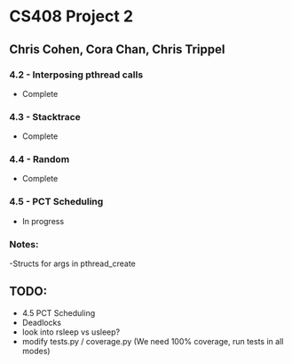# CS408 Project 2
## Chris Cohen, Cora Chan, Chris Trippel

### 4.2 - Interposing pthread calls
- Complete

### 4.3 - Stacktrace
- Complete

### 4.4 - Random
- Complete

### 4.5 - PCT Scheduling
- In progress



### Notes:
-Structs for args in pthread_create


## TODO:
- 4.5 PCT Scheduling
- Deadlocks
- look into rsleep vs usleep?
- modify tests.py / coverage.py (We need 100% coverage, run tests in all modes)
